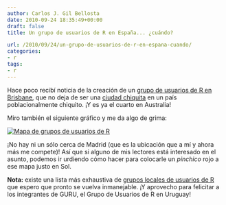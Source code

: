 ```yaml
---
author: Carlos J. Gil Bellosta
date: 2010-09-24 18:35:49+00:00
draft: false
title: Un grupo de usuarios de R en España... ¿cuándo?

url: /2010/09/24/un-grupo-de-usuarios-de-r-en-espana-cuando/
categories:
- r
tags:
- r
---
```


Hace poco recibí noticia de la creación de un [grupo de usuarios de R en Brisbane](http://blog.revolutionanalytics.com/2010/09/new-r-user-group-in-brisbane.html), que no deja de ser una [ciudad chiquita](http://es.wikipedia.org/wiki/Brisbane) en un país poblacionalmente chiquito. ¡Y es ya el cuarto en Australia!

Miro también el siguiente gráfico y me da algo de grima:

[![Mapa de grupos de usuarios de R](/wp-uploads/2010/09/mapa_grupos_usuarios_r.png)
](http://r-project-for-statistical-computing.meetup.com/)


¡No hay ni un sólo cerca de Madrid (que es la ubicación que a mí y ahora más me compete)! Así que si alguno de mis lectores está interesado en el asunto, podemos ir urdiendo cómo hacer para colocarle un _pinchico_ rojo a ese mapa justo en Sol.


**Nota:** existe una lista más exhaustiva de [grupos locales de usuarios de R](http://blog.revolutionanalytics.com/local-r-groups.html) que espero que pronto se vuelva inmanejable. ¡Y aprovecho para felicitar a los integrantes de GURU, el Grupo de Usuarios de R en Uruguay!
